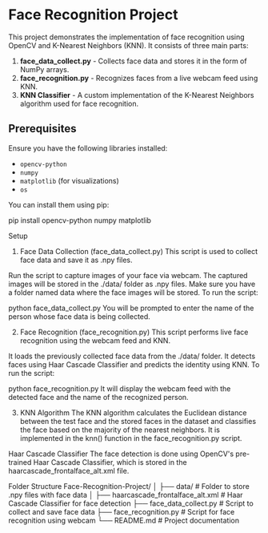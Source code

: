 # Face Recognition Project

This project demonstrates the implementation of face recognition using OpenCV and K-Nearest Neighbors (KNN). It consists of three main parts:
1. **face_data_collect.py** - Collects face data and stores it in the form of NumPy arrays.
2. **face_recognition.py** - Recognizes faces from a live webcam feed using KNN.
3. **KNN Classifier** - A custom implementation of the K-Nearest Neighbors algorithm used for face recognition.

## Prerequisites

Ensure you have the following libraries installed:
- `opencv-python`
- `numpy`
- `matplotlib` (for visualizations)
- `os`

You can install them using pip:

pip install opencv-python numpy matplotlib

Setup
1. Face Data Collection (face_data_collect.py)
This script is used to collect face data and save it as .npy files.

Run the script to capture images of your face via webcam.
The captured images will be stored in the ./data/ folder as .npy files.
Make sure you have a folder named data where the face images will be stored.
To run the script:

python face_data_collect.py
You will be prompted to enter the name of the person whose face data is being collected.

2. Face Recognition (face_recognition.py)
This script performs live face recognition using the webcam feed and KNN.

It loads the previously collected face data from the ./data/ folder.
It detects faces using Haar Cascade Classifier and predicts the identity using KNN.
To run the script:

python face_recognition.py
It will display the webcam feed with the detected face and the name of the recognized person.

3. KNN Algorithm
The KNN algorithm calculates the Euclidean distance between the test face and the stored faces in the dataset and classifies the face based on the majority of the nearest neighbors. It is implemented in the knn() function in the face_recognition.py script.

Haar Cascade Classifier
The face detection is done using OpenCV's pre-trained Haar Cascade Classifier, which is stored in the haarcascade_frontalface_alt.xml file.

Folder Structure
Face-Recognition-Project/
│
├── data/                           # Folder to store .npy files with face data
│
├── haarcascade_frontalface_alt.xml  # Haar Cascade Classifier for face detection
├── face_data_collect.py             # Script to collect and save face data
├── face_recognition.py              # Script for face recognition using webcam
└── README.md                        # Project documentation
